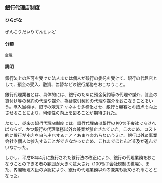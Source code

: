 <div style="display:none;">

## [あ行](securities-terms?id=あ行)
## [か行](securities-terms?id=か行)

</div>

### 銀行代理店制度

#### ひらがな

ぎんこうだいりてんせいど

#### 分類

`金融`

#### 説明

銀行法上の許可を受けた法人または個人が銀行の委託を受けて、銀行の代理店として、預金の受入、融資、為替などの銀行業務をおこなうこと。
銀行代理業務とは、具体的には、銀行のために預金契約等の代理や媒介、資金の貸付け等の契約の代理や媒介、為替取引契約の代理や媒介をおこなうことをいう。導入当初は、銀行の販売チャネルを多様化させ、銀行と顧客との接点を向上させることにより、利便性の向上を図ることが期待された。
ただし、従来の銀行代理店制度では、銀行代理店は銀行の100％子会社でなければならず、かつ銀行の代理業務以外の兼業が禁止されていた。このため、コスト的に銀行が支店を自ら出店することとあまり変わらないうえに、銀行以外の事業会社や個人は参入することができなかったため、これまでほとんど普及が進んでいなかった。
しかし、平成18年4月に施行された銀行法の改正により、銀行の代理業務をおこなうことのできる者の範囲が大きく拡大され（100％子会社規制の撤廃）、また、内閣総理大臣の承認により、銀行の代理業務以外の兼業も認められることとなった。

<div style="display:none;">

## [さ行](securities-terms?id=さ行)
## [た行](securities-terms?id=た行)
## [な行](securities-terms?id=な行)
## [は行](securities-terms?id=は行)
## [ま行](securities-terms?id=ま行)
## [や行](securities-terms?id=や行)
## [ら行](securities-terms?id=ら行)
## [わ行](securities-terms?id=わ行)
## [英数字・記号](securities-terms?id=英数字・記号)

</div>

